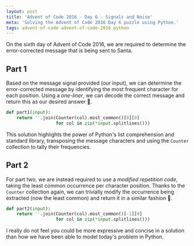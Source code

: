 ```yaml
---
layout: post
title: 'Advent of Code 2016 - Day 6 - Signals and Noise'
meta: 'Solving the Advent of Code 2016 Day 6 puzzle using Python.'
tags: advent-of-code advent-of-code-2016 python
---
```


On the sixth day of Advent of Code 2016, we are required to determine the error-corrected message that is being sent to Santa.

<!--more-->

## Part 1

Based on the message signal provided (our input), we can determine the error-corrected message by identifying the most frequent character for each position.
Using a _one-liner_, we can decode the correct message and return this as our desired answer 🌟.

```python
def part1(input):
    return ''.join(Counter(col).most_common()[0][0]
                   for col in zip(*input.splitlines()))
```

This solution highlights the power of Python's list comprehension and standard library, transposing the message characters and using the `Counter` collection to tally their frequencies.

## Part 2

For part two, we are instead required to use a _modified repetition code_, taking the least common occurrence per character position.
Thanks to the `Counter` collection again, we can trivially modify the occurrence being extracted (now the least common) and return it in a similar fashion 🌟.

```python
def part2(input):
    return ''.join(Counter(col).most_common()[-1][0]
                   for col in zip(*input.splitlines()))
```

I really do not feel you could be more expressive and concise in a solution than how we have been able to model today's problem in Python.
